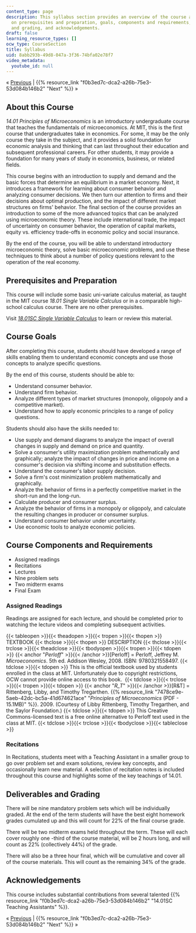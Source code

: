 ```yaml
---
content_type: page
description: This syllabus section provides an overview of the course and information
  on prerequisites and preparation, goals, components and requirements, deliverables
  and grading, and acknowledgements.
draft: false
learning_resource_types: []
ocw_type: CourseSection
title: Syllabus
uid: 8abb293b-49d8-047a-3f36-74bfa02e78f7
video_metadata:
  youtube_id: null
---
```

« [Previous](https://ocw-studio.odl.mit.edu/sites/14-01sc-principles-of-microeconomics-fall-2011/type/page/) | {{% resource_link "f0b3ed7c-dca2-a26b-75e3-53d084b146b2" "Next" %}} »

## About this Course

*14.01 Principles of Microeconomics* is an introductory undergraduate course that teaches the fundamentals of microeconomics. At MIT, this is the first course that undergraduates take in economics. For some, it may be the only course they take in the subject, and it provides a solid foundation for economic analysis and thinking that can last throughout their education and subsequent professional careers. For other students, it may provide a foundation for many years of study in economics, business, or related fields.

This course begins with an introduction to supply and demand and the basic forces that determine an equilibrium in a market economy. Next, it introduces a framework for learning about consumer behavior and analyzing consumer decisions. We then turn our attention to firms and their decisions about optimal production, and the impact of different market structures on firms' behavior. The final section of the course provides an introduction to some of the more advanced topics that can be analyzed using microeconomic theory. These include international trade, the impact of uncertainty on consumer behavior, the operation of capital markets, equity vs. efficiency trade-offs in economic policy and social insurance.

By the end of the course, you will be able to understand introductory microeconomic theory, solve basic microeconomic problems, and use these techniques to think about a number of policy questions relevant to the operation of the real economy.

## Prerequisites and Preparation

This course will include some basic uni-variate calculus material, as taught in the MIT course *18.01 Single Variable Calculus* or in a comparable high-school calculus course. There are no other prerequisites.

Visit [*18.01SC Single Variable Calculus*](/courses/18-01sc-single-variable-calculus-fall-2010) to learn or review this material.

## Course Goals

After completing this course, students should have developed a range of skills enabling them to understand economic concepts and use those concepts to analyze specific questions.

By the end of this course, students should be able to:

- Understand consumer behavior.
- Understand firm behavior.
- Analyze different types of market structures (monopoly, oligopoly and a competitive market).
- Understand how to apply economic principles to a range of policy questions.

Students should also have the skills needed to:

- Use supply and demand diagrams to analyze the impact of overall changes in supply and demand on price and quantity.
- Solve a consumer's utility maximization problem mathematically and graphically; analyze the impact of changes in price and income on a consumer's decision via shifting income and substitution effects.
- Understand the consumer's labor supply decision.
- Solve a firm's cost minimization problem mathematically and graphically.
- Analyze the behavior of firms in a perfectly competitive market in the short-run and the long-run.
- Calculate producer and consumer surplus.
- Analyze the behavior of firms in a monopoly or oligopoly, and calculate the resulting changes in producer or consumer surplus.
- Understand consumer behavior under uncertainty.
- Use economic tools to analyze economic policies.

## Course Components and Requirements

- Assigned readings
- Recitations
- Lectures
- Nine problem sets
- Two midterm exams
- Final Exam

### Assigned Readings

Readings are assigned for each lecture, and should be completed prior to watching the lecture videos and completing subsequent activities.

{{< tableopen >}}{{< theadopen >}}{{< tropen >}}{{< thopen >}}
TEXTBOOK
{{< thclose >}}{{< thopen >}}
DESCRIPTION
{{< thclose >}}{{< trclose >}}{{< theadclose >}}{{< tbodyopen >}}{{< tropen >}}{{< tdopen >}}
{{< anchor "_Perloff_" >}}{{< /anchor >}}\[Perloff\] = Perloff, Jeffrey M. *Microeconomics*. 5th ed. Addison Wesley, 2008. ISBN: 9780321558497.
{{< tdclose >}}{{< tdopen >}}
This is the official textbook used by students enrolled in the class at MIT. Unfortunately due to copyright restrictions, OCW cannot provide online access to this book. 
{{< tdclose >}}{{< trclose >}}{{< tropen >}}{{< tdopen >}}
{{< anchor "_R_T_" >}}{{< /anchor >}}\[R&T\] = Rittenberg, Libby, and Timothy Tregarthen. {{% resource_link "7478ce9e-5aeb-42dc-bc5a-41d674621ace" "*Principles of Microeconomics* (PDF - 15.1MB)" %}}. 2009. (Courtesy of Libby Rittenberg, Timothy Tregarthen, and the Saylor Foundation.)
{{< tdclose >}}{{< tdopen >}}
This Creative Commons-licensed text is a free online alternative to Perloff text used in the class at MIT.
{{< tdclose >}}{{< trclose >}}{{< tbodyclose >}}{{< tableclose >}}

### Recitations

In Recitations, students meet with a Teaching Assistant in a smaller group to go over problem set and exam solutions, review key concepts, and occasionally learn new material. A selection of recitation notes is included throughout this course and highlights some of the key teachings of 14.01.

## Deliverables and Grading

There will be nine mandatory problem sets which will be individually graded. At the end of the term students will have the best eight homework grades cumulated up and this will count for 22% of the final course grade.

There will be two midterm exams held throughout the term. These will each cover roughly one -third of the course material, will be 2 hours long, and will count as 22% (collectively 44%) of the grade.

There will also be a three hour final, which will be cumulative and cover all of the course materials. This will count as the remaining 34% of the grade.

## Acknowledgements

This course includes substantial contributions from several talented {{% resource_link "f0b3ed7c-dca2-a26b-75e3-53d084b146b2" "14.01SC Teaching Assistants" %}}.

« [Previous](https://ocw-studio.odl.mit.edu/sites/14-01sc-principles-of-microeconomics-fall-2011/type/page/) | {{% resource_link "f0b3ed7c-dca2-a26b-75e3-53d084b146b2" "Next" %}} »